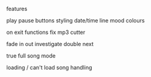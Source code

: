 features

play pause buttons styling
date/time line
mood colours

on exit functions
fix mp3 cutter

fade in out
investigate double next

true full song mode

loading / can't load song handling